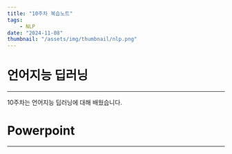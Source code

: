 ```yaml
---
title: "10주차 복습노트"
tags:
    - NLP
date: "2024-11-08"
thumbnail: "/assets/img/thumbnail/nlp.png"
---
```


# 언어지능 딥러닝
---
10주차는 언어지능 딥러닝에 대해 배웠습니다.

# Powerpoint
---






